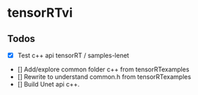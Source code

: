 # tensorRTvi

## Todos

- [x] Test c++ api tensorRT / samples-lenet
- [] Add/explore common folder c++ from tensorRTexamples
- [] Rewrite to understand common.h from tensorRTexamples
- [] Build Unet api c++. 